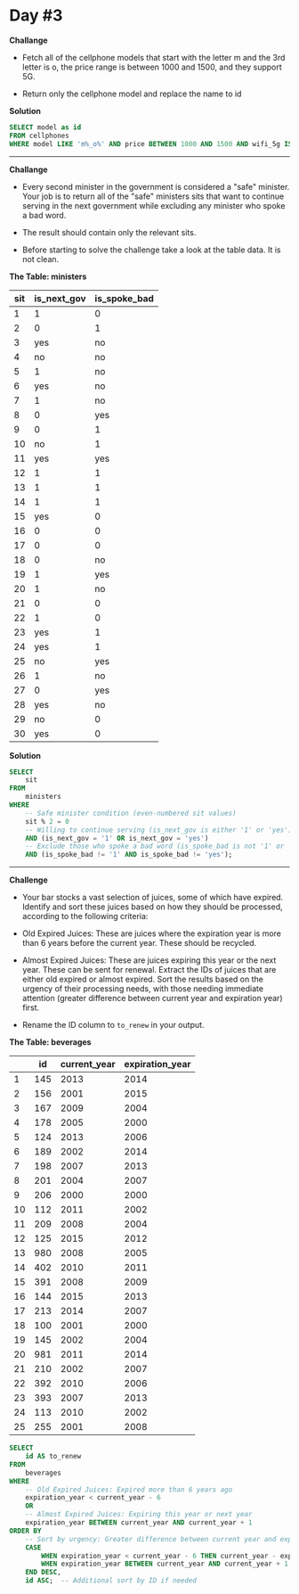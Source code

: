 # Day #3 

**Challange**

- Fetch all of the cellphone models that start with the letter m and the 3rd letter is o, the price range is between 1000 and 1500, and they support 5G.

- Return only the cellphone model and replace the name to id

**Solution**
```sql
SELECT model as id
FROM cellphones
WHERE model LIKE 'm%_o%' AND price BETWEEN 1000 AND 1500 AND wifi_5g IS TRUE

```
------------------


**Challange**

- Every second minister in the government is considered a "safe" minister. 
Your job is to return all of the "safe" ministers sits that want to continue serving in the next government while excluding any minister who spoke a bad word.

- The result should contain only the relevant sits.

- Before starting to solve the challenge take a look at the table data. It is not clean.

**The Table: ministers**

| sit | is_next_gov | is_spoke_bad |
|-----|-------------|--------------|
|  1  |      1      |      0       |
|  2  |      0      |      1       |
|  3  |     yes     |      no      |
|  4  |      no     |      no      |
|  5  |      1      |      no      |
|  6  |     yes     |      no      |
|  7  |      1      |      no      |
|  8  |      0      |     yes      |
|  9  |      0      |      1       |
| 10  |      no     |      1       |
| 11  |     yes     |     yes      |
| 12  |      1      |      1       |
| 13  |      1      |      1       |
| 14  |      1      |      1       |
| 15  |     yes     |      0       |
| 16  |      0      |      0       |
| 17  |      0      |      0       |
| 18  |      0      |      no      |
| 19  |      1      |     yes      |
| 20  |      1      |      no      |
| 21  |      0      |      0       |
| 22  |      1      |      0       |
| 23  |     yes     |      1       |
| 24  |     yes     |      1       |
| 25  |      no     |     yes      |
| 26  |      1      |      no      |
| 27  |      0      |     yes      |
| 28  |     yes     |      no      |
| 29  |      no     |      0       |
| 30  |     yes     |      0       |

**Solution**

```sql
SELECT 
    sit 
FROM 
    ministers
WHERE 
    -- Safe minister condition (even-numbered sit values)
    sit % 2 = 0
    -- Willing to continue serving (is_next_gov is either '1' or 'yes')
    AND (is_next_gov = '1' OR is_next_gov = 'yes')
    -- Exclude those who spoke a bad word (is_spoke_bad is not '1' or 'yes')
    AND (is_spoke_bad != '1' AND is_spoke_bad != 'yes');
```
----------------------

**Challenge**

- Your bar stocks a vast selection of juices, some of which have expired. Identify and sort these juices based on how they should be processed, according to the following criteria:

- Old Expired Juices: These are juices where the expiration year is more than 6 years before the current year. These should be recycled.
- Almost Expired Juices: These are juices expiring this year or the next year. These can be sent for renewal.
Extract the IDs of juices that are either old expired or almost expired. Sort the results based on the urgency of their processing needs, with those needing immediate attention (greater difference between current year and expiration year) first.

- Rename the ID column to `to_renew` in your output.

**The Table: beverages**

|     | id           | current_year    | expiration_year |
|-----|--------------|-----------------|-----------------|
|  1  |     145      |      2013       |      2014       |
|  2  |     156      |      2001       |      2015       |
|  3  |     167      |      2009       |      2004       |
|  4  |     178      |      2005       |      2000       |
|  5  |     124      |      2013       |      2006       |
|  6  |     189      |      2002       |      2014       |
|  7  |     198      |      2007       |      2013       |
|  8  |     201      |      2004       |      2007       |
|  9  |     206      |      2000       |      2000       |
| 10  |     112      |      2011       |      2002       |
| 11  |     209      |      2008       |      2004       |
| 12  |     125      |      2015       |      2012       |
| 13  |     980      |      2008       |      2005       |
| 14  |     402      |      2010       |      2011       |
| 15  |     391      |      2008       |      2009       |
| 16  |     144      |      2015       |      2013       |
| 17  |     213      |      2014       |      2007       |
| 18  |     100      |      2001       |      2000       |
| 19  |     145      |      2002       |      2004       |
| 20  |     981      |      2011       |      2014       |
| 21  |     210      |      2002       |      2007       |
| 22  |     392      |      2010       |      2006       |
| 23  |     393      |      2007       |      2013       |
| 24  |     113      |      2010       |      2002       |
| 25  |     255      |      2001       |      2008       |

```sql
SELECT 
    id AS to_renew
FROM 
    beverages
WHERE 
    -- Old Expired Juices: Expired more than 6 years ago
    expiration_year < current_year - 6
    OR
    -- Almost Expired Juices: Expiring this year or next year
    expiration_year BETWEEN current_year AND current_year + 1
ORDER BY 
    -- Sort by urgency: Greater difference between current year and expiration year first
    CASE 
        WHEN expiration_year < current_year - 6 THEN current_year - expiration_year
        WHEN expiration_year BETWEEN current_year AND current_year + 1 THEN expiration_year - current_year
    END DESC,
    id ASC;  -- Additional sort by ID if needed
```
